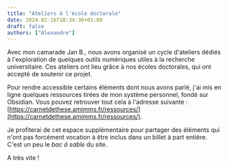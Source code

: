 ```yaml
---
title: "Ateliers à l'école doctorale"
date: 2024-02-16T18:34:36+01:00
draft: false
authors: ["Alexandre"]
---
```


Avec mon camarade Jan B., nous avons organisé un cycle d'ateliers dédiés à l'exploration de quelques outils numériques utiles à la recherche universitaire. Ces ateliers ont lieu grâce à nos écoles doctorales, qui ont accepté de soutenir ce projet. 

Pour rendre accessible certains éléments dont nous avons parlé, j'ai mis en ligne quelques ressources tirées de mon système personnel, fondé sur Obsidian. Vous pouvez retrouver tout cela à l'adresse suivante : [https://carnetdethese.amimms.fr/ressources/](https://carnetdethese.amimms.fr/ressources/).

Je profiterai de cet espace supplémentaire pour partager des éléments qui n'ont pas forcément vocation à être inclus dans un billet à part entière. C'est un peu le *bac à sable* du site. 

A très vite !
